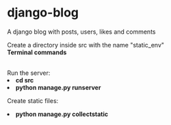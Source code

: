 # django-blog
A django blog with posts, users, likes and comments

Create a directory inside src with the name "static_env" 
<br>
<b>Terminal commands</b>

<br>
 Run the server: 
 <li> <b> cd src </b></li>
 <li> <b> python manage.py runserver </b></li>
 
 Create static files: 
 <li> <b>python manage.py collectstatic </b></li>

